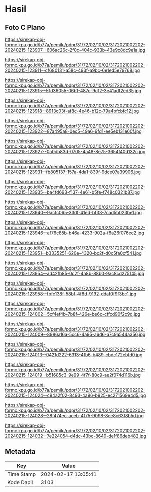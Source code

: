 # Hasil

## Foto C Plano

https://sirekap-obj-formc.kpu.go.id/b77a/pemilu/pdpr/31/72/02/10/02/3172021002202-20240215-123907--606ac26c-2f0c-404c-933b-43e9c8dc9e1a.jpg

https://sirekap-obj-formc.kpu.go.id/b77a/pemilu/pdpr/31/72/02/10/02/3172021002202-20240215-123911--cf680131-a58c-493f-a9bc-6e1ed5e79768.jpg

https://sirekap-obj-formc.kpu.go.id/b77a/pemilu/pdpr/31/72/02/10/02/3172021002202-20240215-123915--51d36055-06b1-487c-9c12-3e41adf2ed35.jpg

https://sirekap-obj-formc.kpu.go.id/b77a/pemilu/pdpr/31/72/02/10/02/3172021002202-20240215-123918--8913c03f-af8c-4e46-b12c-79a4bfcbfc12.jpg

https://sirekap-obj-formc.kpu.go.id/b77a/pemilu/pdpr/31/72/02/10/02/3172021002202-20240215-123922--87a495a8-0ec5-49a6-9fd1-ee5eb131e60f.jpg

https://sirekap-obj-formc.kpu.go.id/b77a/pemilu/pdpr/31/72/02/10/02/3172021002202-20240215-123927--0a0db83d-0705-4a48-8e75-3654f40d132c.jpg

https://sirekap-obj-formc.kpu.go.id/b77a/pemilu/pdpr/31/72/02/10/02/3172021002202-20240215-123931--fb805137-157a-4da1-839f-9dce07a39906.jpg

https://sirekap-obj-formc.kpu.go.id/b77a/pemilu/pdpr/31/72/02/10/02/3172021002202-20240215-123935--ba4fd693-f137-4e61-b5fe-f748c0321b87.jpg

https://sirekap-obj-formc.kpu.go.id/b77a/pemilu/pdpr/31/72/02/10/02/3172021002202-20240215-123940--9acfc065-33df-41ed-bf33-7cad5b023be1.jpg

https://sirekap-obj-formc.kpu.go.id/b77a/pemilu/pdpr/31/72/02/10/02/3172021002202-20240215-123946--af76c85b-b46a-4233-902a-f6a26f076ec2.jpg

https://sirekap-obj-formc.kpu.go.id/b77a/pemilu/pdpr/31/72/02/10/02/3172021002202-20240215-123951--b3335251-620e-4320-bc2f-d0c5fa0cf541.jpg

https://sirekap-obj-formc.kpu.go.id/b77a/pemilu/pdpr/31/72/02/10/02/3172021002202-20240215-123954--ad42fb85-0c2f-4a8b-88b0-9ac8cd275145.jpg

https://sirekap-obj-formc.kpu.go.id/b77a/pemilu/pdpr/31/72/02/10/02/3172021002202-20240215-123958--fbfc138f-58bf-4f8d-9192-ddaf0f9f3bc1.jpg

https://sirekap-obj-formc.kpu.go.id/b77a/pemilu/pdpr/31/72/02/10/02/3172021002202-20240215-124002--5cf4ef4b-7b8f-426e-be6c-cffcd90f2c9d.jpg

https://sirekap-obj-formc.kpu.go.id/b77a/pemilu/pdpr/31/72/02/10/02/3172021002202-20240215-124009--8986a16a-5cc6-4a95-a6d6-a7c9a544a356.jpg

https://sirekap-obj-formc.kpu.go.id/b77a/pemilu/pdpr/31/72/02/10/02/3172021002202-20240215-124013--0421d222-6313-4fb6-b489-cbdc172ebfd0.jpg

https://sirekap-obj-formc.kpu.go.id/b77a/pemilu/pdpr/31/72/02/10/02/3172021002202-20240215-124019--b51685c3-9e99-4f7f-80c9-ae2f074d116b.jpg

https://sirekap-obj-formc.kpu.go.id/b77a/pemilu/pdpr/31/72/02/10/02/3172021002202-20240215-124024--c94a2f02-8493-4a96-b925-ec271569e4d5.jpg

https://sirekap-obj-formc.kpu.go.id/b77a/pemilu/pdpr/31/72/02/10/02/3172021002202-20240215-124028--28f474ec-aceb-4175-9098-8ee8c63f8b5d.jpg

https://sirekap-obj-formc.kpu.go.id/b77a/pemilu/pdpr/31/72/02/10/02/3172021002202-20240215-124032--7e224054-d4dc-43bc-8649-de1f86deb482.jpg


## Metadata

| Key        | Value               |
| ---------- | ------------------- |
| Time Stamp | 2024-02-17 13:05:41 |
| Kode Dapil | 3103                |



